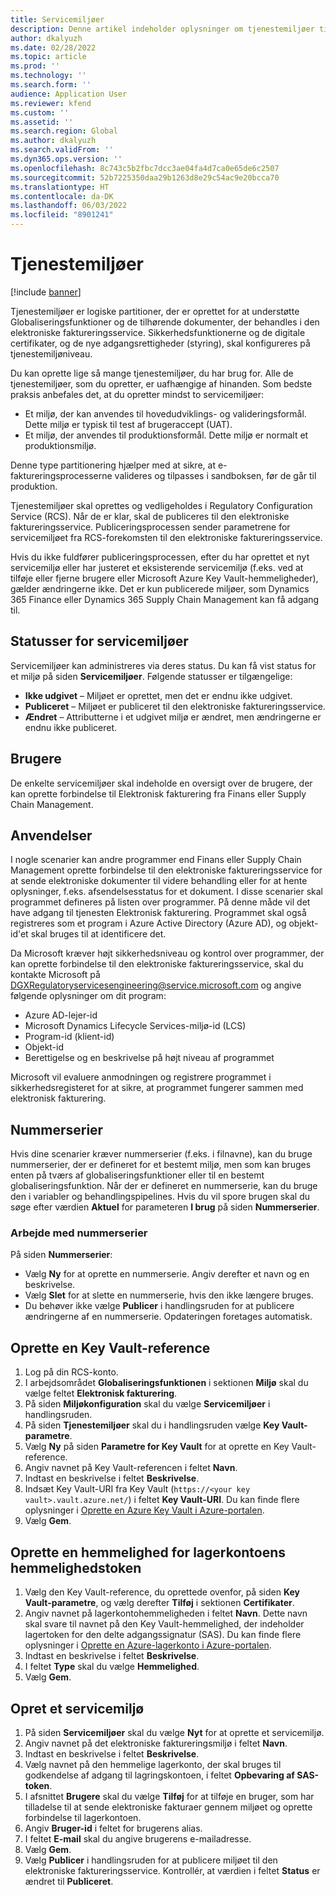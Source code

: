 ```yaml
---
title: Servicemiljøer
description: Denne artikel indeholder oplysninger om tjenestemiljøer til elektronisk fakturering, og hvordan du konfigurerer dem.
author: dkalyuzh
ms.date: 02/28/2022
ms.topic: article
ms.prod: ''
ms.technology: ''
ms.search.form: ''
audience: Application User
ms.reviewer: kfend
ms.custom: ''
ms.assetid: ''
ms.search.region: Global
ms.author: dkalyuzh
ms.search.validFrom: ''
ms.dyn365.ops.version: ''
ms.openlocfilehash: 8c743c5b2fbc7dcc3ae04fa4d7ca0e65de6c2507
ms.sourcegitcommit: 52b7225350daa29b1263d8e29c54ac9e20bcca70
ms.translationtype: HT
ms.contentlocale: da-DK
ms.lasthandoff: 06/03/2022
ms.locfileid: "8901241"
---
```

# <a name="service-environments"></a>Tjenestemiljøer

[!include [banner](../includes/banner.md)]

Tjenestemiljøer er logiske partitioner, der er oprettet for at understøtte Globaliseringsfunktioner og de tilhørende dokumenter, der behandles i den elektroniske faktureringsservice. Sikkerhedsfunktionerne og de digitale certifikater, og de nye adgangsrettigheder (styring), skal konfigureres på tjenestemiljøniveau.

Du kan oprette lige så mange tjenestemiljøer, du har brug for. Alle de tjenestemiljøer, som du opretter, er uafhængige af hinanden. Som bedste praksis anbefales det, at du opretter mindst to servicemiljøer:

- Et miljø, der kan anvendes til hovedudviklings- og valideringsformål. Dette miljø er typisk til test af brugeraccept (UAT).
- Et miljø, der anvendes til produktionsformål. Dette miljø er normalt et produktionsmiljø.

Denne type partitionering hjælper med at sikre, at e-faktureringsprocesserne valideres og tilpasses i sandboksen, før de går til produktion.

Tjenestemiljøer skal oprettes og vedligeholdes i Regulatory Configuration Service (RCS). Når de er klar, skal de publiceres til den elektroniske faktureringsservice. Publiceringsprocessen sender parametrene for servicemiljøet fra RCS-forekomsten til den elektroniske faktureringsservice.

Hvis du ikke fuldfører publiceringsprocessen, efter du har oprettet et nyt servicemiljø eller har justeret et eksisterende servicemiljø (f.eks. ved at tilføje eller fjerne brugere eller Microsoft Azure Key Vault-hemmeligheder), gælder ændringerne ikke. Det er kun publicerede miljøer, som Dynamics 365 Finance eller Dynamics 365 Supply Chain Management kan få adgang til.

## <a name="service-environment-statuses"></a>Statusser for servicemiljøer

Servicemiljøer kan administreres via deres status. Du kan få vist status for et miljø på siden **Servicemiljøer**. Følgende statusser er tilgængelige:

- **Ikke udgivet** – Miljøet er oprettet, men det er endnu ikke udgivet.
- **Publiceret** – Miljøet er publiceret til den elektroniske faktureringsservice.
- **Ændret** – Attributterne i et udgivet miljø er ændret, men ændringerne er endnu ikke publiceret.

## <a name="users"></a>Brugere

De enkelte servicemiljøer skal indeholde en oversigt over de brugere, der kan oprette forbindelse til Elektronisk fakturering fra Finans eller Supply Chain Management.

## <a name="applications"></a>Anvendelser

I nogle scenarier kan andre programmer end Finans eller Supply Chain Management oprette forbindelse til den elektroniske faktureringsservice for at sende elektroniske dokumenter til videre behandling eller for at hente oplysninger, f.eks. afsendelsesstatus for et dokument. I disse scenarier skal programmet defineres på listen over programmer. På denne måde vil det have adgang til tjenesten Elektronisk fakturering. Programmet skal også registreres som et program i Azure Active Directory (Azure AD), og objekt-id'et skal bruges til at identificere det. 

Da Microsoft kræver højt sikkerhedsniveau og kontrol over programmer, der kan oprette forbindelse til den elektroniske faktureringsservice, skal du kontakte Microsoft på <DGXRegulatoryservicesengineering@service.microsoft.com> og angive følgende oplysninger om dit program:

- Azure AD-lejer-id
- Microsoft Dynamics Lifecycle Services-miljø-id (LCS)
- Program-id (klient-id)
- Objekt-id
- Berettigelse og en beskrivelse på højt niveau af programmet

Microsoft vil evaluere anmodningen og registrere programmet i sikkerhedsregisteret for at sikre, at programmet fungerer sammen med elektronisk fakturering.

## <a name="number-sequences"></a>Nummerserier

Hvis dine scenarier kræver nummerserier (f.eks. i filnavne), kan du bruge nummerserier, der er defineret for et bestemt miljø, men som kan bruges enten på tværs af globaliseringsfunktioner eller til en bestemt globaliseringsfunktion. Når der er defineret en nummerserie, kan du bruge den i variabler og behandlingspipelines. Hvis du vil spore brugen skal du søge efter værdien **Aktuel** for parameteren **I brug** på siden **Nummerserier**.

### <a name="working-with-number-sequences"></a>Arbejde med nummerserier
På siden **Nummerserier**: 

- Vælg **Ny** for at oprette en nummerserie. Angiv derefter et navn og en beskrivelse. 
- Vælg **Slet** for at slette en nummerserie, hvis den ikke længere bruges.
- Du behøver ikke vælge **Publicer** i handlingsruden for at publicere ændringerne af en nummerserie. Opdateringen foretages automatisk.

## <a name="create-a-key-vault-reference"></a>Oprette en Key Vault-reference

1. Log på din RCS-konto.
2. I arbejdsområdet **Globaliseringsfunktionen** i sektionen **Miljø** skal du vælge feltet **Elektronisk fakturering**.
3. På siden **Miljøkonfiguration** skal du vælge **Servicemiljøer** i handlingsruden.
4. På siden **Tjenestemiljøer** skal du i handlingsruden vælge **Key Vault-parametre**.
5. Vælg **Ny** på siden **Parametre for Key Vault** for at oprette en Key Vault-reference.
6. Angiv navnet på Key Vault-referencen i feltet **Navn**.
7. Indtast en beskrivelse i feltet **Beskrivelse**.
8. Indsæt Key Vault-URI fra Key Vault (`https://<your key vault>.vault.azure.net/`) i feltet **Key Vault-URI**. Du kan finde flere oplysninger i [Oprette en Azure Key Vault i Azure-portalen](e-invoicing-create-azure-key-vault-azure-portal.md).
9. Vælg **Gem**.
    
## <a name="create-a-secret-for-the-storage-account-secret-token"></a>Oprette en hemmelighed for lagerkontoens hemmelighedstoken

1. Vælg den Key Vault-reference, du oprettede ovenfor, på siden **Key Vault-parametre**, og vælg derefter **Tilføj** i sektionen **Certifikater**.
2. Angiv navnet på lagerkontohemmeligheden i feltet **Navn**. Dette navn skal svare til navnet på den Key Vault-hemmelighed, der indeholder lagertoken for den delte adgangssignatur (SAS). Du kan finde flere oplysninger i [Oprette en Azure-lagerkonto i Azure-portalen](e-invoicing-create-azure-storage-account-azure-portal.md). 
3. Indtast en beskrivelse i feltet **Beskrivelse**.
4. I feltet **Type** skal du vælge **Hemmelighed**.
5. Vælg **Gem**.
    
## <a name="create-a-service-environment"></a>Opret et servicemiljø

1. På siden **Servicemiljøer** skal du vælge **Nyt** for at oprette et servicemiljø.
2. Angiv navnet på det elektroniske faktureringsmiljø i feltet **Navn**.
3. Indtast en beskrivelse i feltet **Beskrivelse**.
4. Vælg navnet på den hemmelige lagerkonto, der skal bruges til godkendelse af adgang til lagringskontoen, i feltet **Opbevaring af SAS-token**.
5. I afsnittet **Brugere** skal du vælge **Tilføj** for at tilføje en bruger, som har tilladelse til at sende elektroniske fakturaer gennem miljøet og oprette forbindelse til lagerkontoen.
6. Angiv **Bruger-id** i feltet for brugerens alias. 
7. I feltet **E-mail** skal du angive brugerens e-mailadresse.
8. Vælg **Gem**.
9. Vælg **Publicer** i handlingsruden for at publicere miljøet til den elektroniske faktureringsservice. Kontrollér, at værdien i feltet **Status** er ændret til **Publiceret**.
